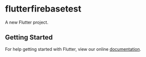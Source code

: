 # flutterfirebasetest

A new Flutter project.

## Getting Started

For help getting started with Flutter, view our online
[documentation](https://flutter.io/).
